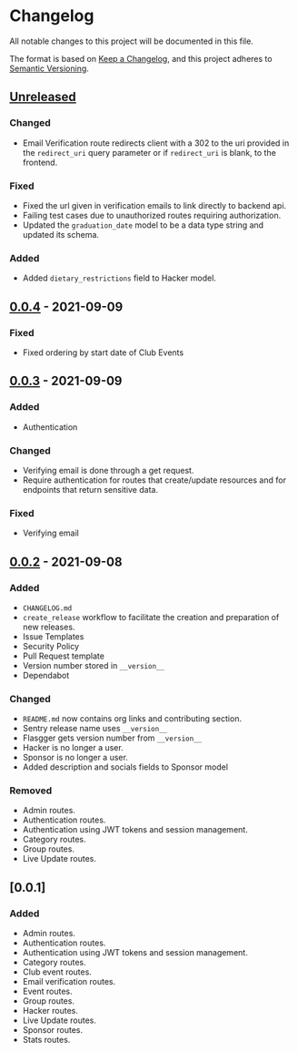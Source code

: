 # Changelog

All notable changes to this project will be documented in this file.

The format is based on [Keep a Changelog](https://keepachangelog.com/en/1.0.0/), and this project adheres to [Semantic Versioning](https://semver.org/spec/v2.0.0.html).

<!--
Types of Changes:
 - `Added` for new features.
 - `Changed` for changes in existing functionality.
 - `Deprecated` for soon-to-be removed features.
 - `Removed` for now removed features.
 - `Fixed` for any bug fixes.
 - `Security` in case of vulnerabilities.
-->

## [Unreleased]

### Changed

- Email Verification route redirects client with a 302 to the uri provided in the `redirect_uri` query parameter or if `redirect_uri` is blank, to the frontend.

### Fixed

- Fixed the url given in verification emails to link directly to backend api.
- Failing test cases due to unauthorized routes requiring authorization.
- Updated the `graduation_date` model to be a data type string and updated its schema.

### Added

- Added `dietary_restrictions` field to Hacker model.

## [0.0.4] - 2021-09-09

### Fixed

- Fixed ordering by start date of Club Events

## [0.0.3] - 2021-09-09

### Added

- Authentication

### Changed

- Verifying email is done through a get request.
- Require authentication for routes that create/update resources and for endpoints that return sensitive data.

### Fixed

- Verifying email

## [0.0.2] - 2021-09-08

### Added

- `CHANGELOG.md`
- `create_release` workflow to facilitate the creation and preparation of new releases.
- Issue Templates
- Security Policy
- Pull Request template
- Version number stored in `__version__`
- Dependabot

### Changed

- `README.md` now contains org links and contributing section.
- Sentry release name uses `__version__`
- Flasgger gets version number from `__version__`
- Hacker is no longer a user.
- Sponsor is no longer a user.
- Added description and socials fields to Sponsor model

### Removed

- Admin routes.
- Authentication routes.
- Authentication using JWT tokens and session management.
- Category routes.
- Group routes.
- Live Update routes.

## [0.0.1]

### Added

- Admin routes.
- Authentication routes.
- Authentication using JWT tokens and session management.
- Category routes.
- Club event routes.
- Email verification routes.
- Event routes.
- Group routes.
- Hacker routes.
- Live Update routes.
- Sponsor routes.
- Stats routes.

[unreleased]: https://github.com/KnightHacks/hackathon-2021-backend/compare/0.0.4...HEAD
[0.0.4]: https://github.com/KnightHacks/hackathon-2021-backend/compare/0.0.3...0.0.4
[0.0.3]: https://github.com/KnightHacks/hackathon-2021-backend/compare/0.0.2...0.0.3
[0.0.2]: https://github.com/KnightHacks/hackathon-2021-backend/compare/0.0.1...0.0.2
